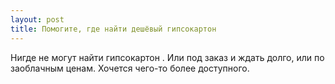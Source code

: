 ```yaml
---
layout: post 
title: Помогите, где найти дешёвый гипсокартон 
--- 
```

Нигде не могут найти гипсокартон . Или под заказ и ждать долго, или по заоблачным ценам. Хочется чего-то более доступного.